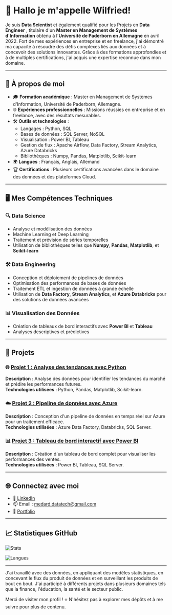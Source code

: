 # 👋 Hallo je m'appelle Wilfried!
 

Je suis **Data Scientist** et également qualifié pour les Projets en **Data Engineer** , titulaire d'un **Master en Management de Systèmes d'Information** obtenu à l'**Université de Paderborn en Allemagne** en avril 2022. Fort de mes expériences en entreprise et en freelance, j'ai démontré ma capacité à résoudre des défis complexes liés aux données et à concevoir des solutions innovantes. Grâce à des formations approfondies et à de multiples certifications, j'ai acquis une expertise reconnue dans mon domaine.

---

## 🌟 À propos de moi
- 🎓 **Formation académique** : Master en Management de Systèmes d'Information, Université de Paderborn, Allemagne.
- 🌐 **Expériences professionnelles** : Missions réussies en entreprise et en freelance, avec des résultats mesurables.
- 🛠️ **Outils et technologies** :
  - Langages : Python, SQL
  - Bases de données : SQL Server, NoSQL
  - Visualisation : Power BI, Tableau
  - Gestion de flux : Apache Airflow, Data Factory, Stream Analytics, Azure Databricks
  - Bibliothèques : Numpy, Pandas, Matplotlib, Scikit-learn
- 🌍 **Langues** : Français, Anglais, Allemand
- 🏆 **Certifications** : Plusieurs certifications avancées dans le domaine des données et des plateformes Cloud.

---

## 🖥️ Mes Compétences Techniques

### 🔍 Data Science
- Analyse et modélisation des données
- Machine Learning et Deep Learning
- Traitement et prévision de séries temporelles
- Utilisation de bibliothèques telles que **Numpy**, **Pandas**, **Matplotlib**, et **Scikit-learn**

### 🛠️ Data Engineering
- Conception et déploiement de pipelines de données
- Optimisation des performances de bases de données
- Traitement ETL et ingestion de données à grande échelle
- Utilisation de **Data Factory**, **Stream Analytics**, et **Azure Databricks** pour des solutions de données avancées

### 📊 Visualisation des Données
- Création de tableaux de bord interactifs avec **Power BI** et **Tableau**
- Analyses descriptives et prédictives

---

## 📂 Projets

### 🌐 [Projet 1 : Analyse des tendances avec Python](https://github.com/username/project1)
**Description** : Analyse des données pour identifier les tendances du marché et prédire les performances futures.  
**Technologies utilisées** : Python, Pandas, Matplotlib, Scikit-learn.

### ☁️ [Projet 2 : Pipeline de données avec Azure](https://github.com/username/project2)
**Description** : Conception d'un pipeline de données en temps réel sur Azure pour un traitement efficace.  
**Technologies utilisées** : Azure Data Factory, Databricks, SQL Server.

### 📊 [Projet 3 : Tableau de bord interactif avec Power BI](https://github.com/username/project3)
**Description** : Création d'un tableau de bord complet pour visualiser les performances des ventes.  
**Technologies utilisées** : Power BI, Tableau, SQL Server.

---

## 🌐 Connectez avec moi
- 💼 [LinkedIn](https://www.linkedin.com/in/wilfried-agbamate-a4050a283/)
- 📫 Email : medard.datatech@gmail.com
- 🌟 [Portfolio](https://your-portfolio-link.com)

---

## 📈 Statistiques GitHub
![Stats](https://github-readme-stats.vercel.app/api?username=MedwillTech&show_icons=true&theme=radical)  

![Langues](https://github-readme-stats.vercel.app/api/top-langs/?username=MedwillTech&layout=compact&theme=radical)

---



J'ai travaillé avec des données, en appliquant des modèles statistiques, en concevant le flux du produit de données et en surveillant les produits de bout en bout. J'ai participé à différents projets dans plusieurs domaines tels que la finance, l'éducation, la santé et le secteur public.

Merci de visiter mon profil ! ⭐ N'hésitez pas à explorer mes dépôts et à me suivre pour plus de contenu.
